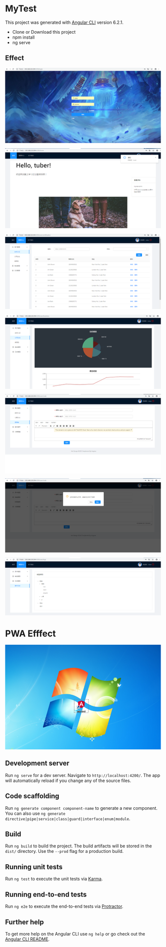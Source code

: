 # MyTest

This project was generated with [Angular CLI](https://github.com/angular/angular-cli) version 6.2.1.
- Clone or Download this project
- npm install 
- ng serve

## Effect
![avatar](local/images/1.png)

![avatar](local/images/2.png)

![avarar](local/images/3.png)

![avarar](local/images/4.png)

![avarar](local/images/5.png)

![avarar](local/images/6.png)

![avarar](local/images/7.png)

# PWA Efffect

![avarar](local/images/8.png)

## Development server

Run `ng serve` for a dev server. Navigate to `http://localhost:4200/`. The app will automatically reload if you change any of the source files.

## Code scaffolding

Run `ng generate component component-name` to generate a new component. You can also use `ng generate directive|pipe|service|class|guard|interface|enum|module`.

## Build

Run `ng build` to build the project. The build artifacts will be stored in the `dist/` directory. Use the `--prod` flag for a production build.

## Running unit tests

Run `ng test` to execute the unit tests via [Karma](https://karma-runner.github.io).

## Running end-to-end tests

Run `ng e2e` to execute the end-to-end tests via [Protractor](http://www.protractortest.org/).

## Further help

To get more help on the Angular CLI use `ng help` or go check out the [Angular CLI README](https://github.com/angular/angular-cli/blob/master/README.md).
